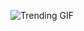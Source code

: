 
<!-- GIF_SECTION -->
![Trending GIF](https://media3.giphy.com/media/v1.Y2lkPThiYjIxNzcycjliM2o2eWtoMnU4YXYzcnR0a242NGgzODF4NXhrdjJldjh0NmhjZSZlcD12MV9naWZzX3NlYXJjaCZjdD1n/DEdhZ8f43vvK8WE6jI/giphy.gif)
<!-- END_GIF_SECTION -->

